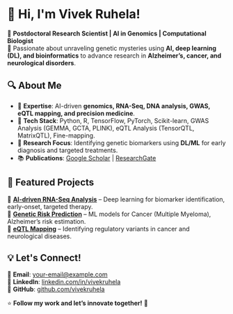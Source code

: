# 👋 Hi, I'm Vivek Ruhela!  

🚀 **Postdoctoral Research Scientist | AI in Genomics | Computational Biologist**  
🔬 Passionate about unraveling genetic mysteries using **AI, deep learning (DL), and bioinformatics** to advance research in **Alzheimer’s, cancer, and neurological disorders**.  

## 🔍 About Me  
- 🧬 **Expertise**: AI-driven **genomics, RNA-Seq, DNA analysis, GWAS, eQTL mapping, and precision medicine**.  
- 🤖 **Tech Stack**: Python, R, TensorFlow, PyTorch, Scikit-learn, GWAS Analysis (GEMMA, GCTA, PLINK), eQTL Analysis (TensorQTL, MatrixQTL), Fine-mapping.  
- 🔬 **Research Focus**: Identifying genetic biomarkers using **DL/ML** for early diagnosis and targeted treatments.  
- 📚 **Publications**: [Google Scholar]([#](https://scholar.google.com/citations?user=E5QtgqsAAAAJ&hl=en)) | [ResearchGate](https://www.researchgate.net/profile/Vivek-Ruhela-2)  

## 📌 Featured Projects  
🔹 **[AI-driven RNA-Seq Analysis](#)** – Deep learning for biomarker identification, early-onset, targeted therapy.  
🔹 **[Genetic Risk Prediction](#)** – ML models for Cancer (Multiple Myeloma), Alzheimer’s risk estimation.  
🔹 **[eQTL Mapping](#)** – Identifying regulatory variants in cancer and neurological diseases.  

## 💡 Let's Connect!  
📧 **Email**: [your-email@example.com](vr2592@cumc.columbia.edu)  
🔗 **LinkedIn**: [linkedin.com/in/vivekruhela](https://www.linkedin.com/in/vivek-ruhela-0b012952/)  
📁 **GitHub**: [github.com/vivekruhela](https://github.com/vivekruhela)  

⭐ **Follow my work and let’s innovate together!** 🚀
